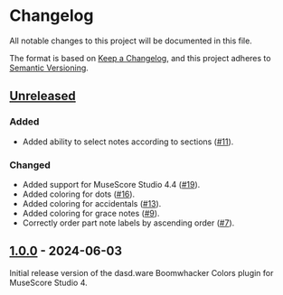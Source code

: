 # Changelog

All notable changes to this project will be documented in this file.

The format is based on [Keep a Changelog](https://keepachangelog.com/en/1.0.0/),
and this project adheres to [Semantic Versioning](https://semver.org/spec/v2.0.0.html).

## [Unreleased]

### Added

- Added ability to select notes according to sections ([#11](https://github.com/dasdware/dw-boomwhackers/issues/11)).

### Changed

- Added support for MuseScore Studio 4.4 ([#19](https://github.com/dasdware/dw-boomwhackers/issues/19)).
- Added coloring for dots ([#16](https://github.com/dasdware/dw-boomwhackers/issues/16)).
- Added coloring for accidentals ([#13](https://github.com/dasdware/dw-boomwhackers/issues/13)).
- Added coloring for grace notes ([#9](https://github.com/dasdware/dw-boomwhackers/issues/9)).
- Correctly order part note labels by ascending order ([#7](https://github.com/dasdware/dw-boomwhackers/issues/7)).

## [1.0.0] - 2024-06-03

Initial release version of the dasd.ware Boomwhacker Colors plugin for MuseScore Studio 4.

[unreleased]: https://github.com/dasdware/dw-boomwhackers/compare/v1.0.0...HEAD
[1.0.0]: https://github.com/dasdware/dw-boomwhackers/releases/tag/v1.0.0
